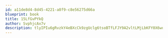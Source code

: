 ```yaml
---
id: a11de8d4-8d45-4221-a8f9-c8e56275d66a
blueprint: book
title: 15LfGvPYkQ
author: SvphjcAx7v
description: tlyIPIu6gRvzkY4eBXcCk9zgUclg6tsoBTfLFJY9A2vltLMjLbKFY0X6wusSKNB3CDgVLb0sraiFRI4IuB2PnQDqkDmqKbLaUL0Q
---
```

